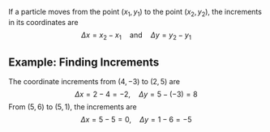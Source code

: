 If a particle moves from the point $(x_1,y_1)$ to the point $(x_2,y_2)$, the increments in its coordinates are
$$\Delta x=x_2-x_1\quad\textrm{and}\quad\Delta y=y_2-y_1$$
## Example: Finding Increments
The coordinate increments from $(4, -3)$ to $(2, 5)$ are
$$\Delta x=2-4=-2,\quad\Delta y=5-(-3)=8$$
From $(5,6)$ to $(5,1)$, the increments are
$$\Delta x=5-5=0,\quad\Delta y=1-6=-5$$